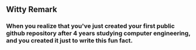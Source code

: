 ## Witty Remark

### When you realize that you've just created your first public github repository after 4 years studying computer engineering, and you created it just to write this fun fact.

